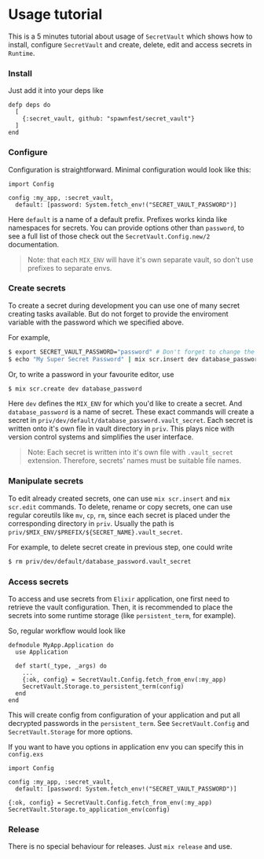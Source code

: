 # Usage tutorial

This is a 5 minutes tutorial about usage of `SecretVault` which shows how to install, configure `SecretVault` and create,
delete, edit and access secrets in `Runtime`.

### Install

Just add it into your deps like
```
defp deps do
  [
    {:secret_vault, github: "spawnfest/secret_vault"}
  ]
end
```

### Configure

Configuration is straightforward. Minimal configuration would look like this:
```
import Config

config :my_app, :secret_vault,
  default: [password: System.fetch_env!("SECRET_VAULT_PASSWORD")]
```

Here `default` is a name of a default prefix. Prefixes works kinda like namespaces for secrets. You can
provide options other than `password`, to see a full list of those check out the `SecretVault.Config.new/2` documentation.

> Note:
> that each `MIX_ENV` will have it's own separate vault, so don't use prefixes to separate envs.

### Create secrets

To create a secret during development you can use one of many secret creating tasks available.
But do not forget to provide the enviroment variable with the password which we specified above.

For example,
```sh
$ export SECRET_VAULT_PASSWORD="password" # Don't forget to change the password value
$ echo "My Super Secret Password" | mix scr.insert dev database_password
```

Or, to write a password in your favourite editor, use
```sh
$ mix scr.create dev database_password
```

Here `dev` defines the `MIX_ENV` for which you'd like to create a secret. And `database_password` is a name of secret.
These exact commands will create a secret in `priv/dev/default/database_password.vault_secret`. Each secret is written onto it's own
file in vault directory in `priv`. This plays nice with version control systems and simplifies the user interface.

> Note:
> Each secret is written into it's own file with `.vault_secret` extension. Therefore, secrets' names must be suitable file names.

### Manipulate secrets

To edit already created secrets, one can use `mix scr.insert` and `mix scr.edit` commands. To delete, rename or copy secrets, one
can use regular coreutils like `mv`, `cp`, `rm`, since each secret is placed under the corresponding directory in `priv`. Usually
the path is `priv/$MIX_ENV/$PREFIX/${SECRET_NAME}.vault_secret`.

For example, to delete secret create in previous step, one could write
```sh
$ rm priv/dev/default/database_password.vault_secret
```

### Access secrets

To access and use secrets from `Elixir` application, one first need to retrieve the vault configuration. Then, it is recommended
to place the secrets into some runtime storage (like `persistent_term`, for example).

So, regular workflow would look like
```
defmodule MyApp.Application do
  use Application

  def start(_type, _args) do
    ...
    {:ok, config} = SecretVault.Config.fetch_from_env(:my_app)
    SecretVault.Storage.to_persistent_term(config)
  end
end
```

This will create config from configuration of your application and put all decrypted passwords in the `persistent_term`.
See `SecretVault.Config` and `SecretVault.Storage` for more options.

If you want to have you options in application env you can specify this in `config.exs`

```
import Config

config :my_app, :secret_vault,
  default: [password: System.fetch_env!("SECRET_VAULT_PASSWORD")]

{:ok, config} = SecretVault.Config.fetch_from_env(:my_app)
SecretVault.Storage.to_application_env(config)
```

### Release

There is no special behaviour for releases. Just `mix release` and use.
